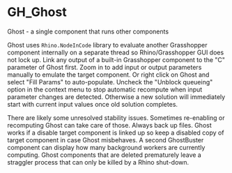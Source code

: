 # GH_Ghost
Ghost - a single component that runs other components

Ghost uses `Rhino.NodeInCode` library to evaluate another Grasshopper component internally on a separate thread so Rhino/Grasshopper GUI does not lock up. Link any output of a built-in Grasshopper component to the "C" parameter of Ghost first. Zoom in to add input or output parameters manually to emulate the target component. Or right click on Ghost and select "Fill Params" to auto-populate. Uncheck the "Unblock queueing" option in the context menu to stop automatic recompute when input parameter changes are detected. Otherwise a new solution will immediately start with current input values once old solution completes. 

There are likely some unresolved stability issues. Sometimes re-enabling or recomputing Ghost can take care of those. Always back up files. Ghost works if a disable target component is linked up so keep a disabled copy of target component in case Ghost misbehaves. A second GhostBuster component can display how many background workers are currently computing. Ghost components that are deleted prematurely leave a straggler process that can only be killed by a Rhino shut-down. 
